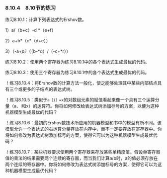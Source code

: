 ### 8.10.4　8.10节的练习

练习8.10.1：计算下列表达式的Ershov数。

1）a/（b+c）-d *（e+f）

2）a+b*（c*（d+e））

3）（-a+*p）*（（b-*q）/（-c+*r））

练习8.10.2：使用两个寄存器为练习8.10.1中的各个表达式生成最优的代码。

练习8.10.3：使用三个寄存器为练习8.10.1中的各个表达式生成最优的代码。

！练习8.10.4：将Ershov数的计算方法一般化，使之能够处理其中某些内部结点具有三个或更多的子结点的表达式树。

！练习8.10.5：类似于`a［i］=x`的对数组元素的赋值看起来像一个具有三个运算分量（a、i和x）的运算符。你将如何修改给表达式树添加标号的方案，以便为这种机器模型生成最优的代码？

！练习8.10.6：最初的Ershov数技术所应用的机器模型和书中的模型有所不同。该模型允许一个表达式的右运算分量存放在内存中，而不一定要存放在寄存器中。你将如何修改为表达式树添加标号的方案，使得它可以为这种机器模型生成最优代码？

！练习8.10.7：某些机器要求使用两个寄存器来存放某些单精度值。假设单寄存器值的乘法的结果需要两个连续的寄存器，而当我们计算a/b时，a的值必须存放在两个连续的寄存器中。你将如何修改为表达式树添加标号的方案，使得它可以为这种机器模型生成最优代码？